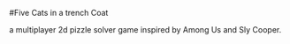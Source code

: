 #Five Cats in a trench Coat

a multiplayer 2d pizzle solver game inspired by Among Us and Sly Cooper.
